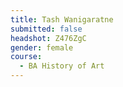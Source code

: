 ```yaml
---
title: Tash Wanigaratne
submitted: false
headshot: Z476ZgC
gender: female
course:
  - BA History of Art
---
```

